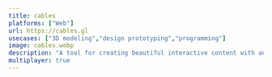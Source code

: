 ```yaml
---
title: cables
platforms: ["Web"]
url: https://cables.gl
usecases: ["3D modeling","design prototyping","programming"]
image: cables.webp
description: "A tool for creating beautiful interactive content with an easy to navigate interface and real time visuals."
multiplayer: true
---
```

